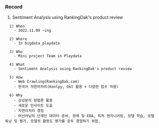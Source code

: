 ### Record


1. Sentiment Analysis using RankingDak's product review
```    
  1) When
    - 2022.11.09 ~ing
    
  2) Where
    - In bigdata_playdata
    
  3) Who
    - Mini project Team in Playdata
    
  4) What
    - Sentiment Analysis using RankingDak's product review
    
  5) How
    - Web Crawling(RankingDak.com)
    - 한국어 자연어처리(Konlpy, Okt 활용 + 다양한 함수 적용)
    
  6) Why
    - 감성분석 방법론 활용
    - 새로운 인사이트 도출
    - 자연어처리 경험
    - 머신러닝의 단계인 데이터 준비, 정제 및 EDA, 피처 엔지니어링, 모델 학습, 모델 튜닝 및 평가, 모델의 활용도 평가를 모두 경험하기 위함.
```
